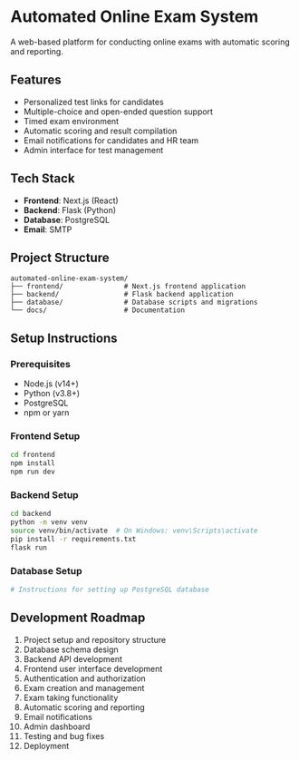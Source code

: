 # Automated Online Exam System

A web-based platform for conducting online exams with automatic scoring and reporting.

## Features

- Personalized test links for candidates
- Multiple-choice and open-ended question support
- Timed exam environment
- Automatic scoring and result compilation
- Email notifications for candidates and HR team
- Admin interface for test management

## Tech Stack

- **Frontend**: Next.js (React)
- **Backend**: Flask (Python)
- **Database**: PostgreSQL
- **Email**: SMTP

## Project Structure

```
automated-online-exam-system/
├── frontend/               # Next.js frontend application
├── backend/                # Flask backend application
├── database/               # Database scripts and migrations
└── docs/                   # Documentation
```

## Setup Instructions

### Prerequisites
- Node.js (v14+)
- Python (v3.8+)
- PostgreSQL
- npm or yarn

### Frontend Setup
```bash
cd frontend
npm install
npm run dev
```

### Backend Setup
```bash
cd backend
python -m venv venv
source venv/bin/activate  # On Windows: venv\Scripts\activate
pip install -r requirements.txt
flask run
```

### Database Setup
```bash
# Instructions for setting up PostgreSQL database
```

## Development Roadmap

1. Project setup and repository structure
2. Database schema design
3. Backend API development
4. Frontend user interface development
5. Authentication and authorization
6. Exam creation and management
7. Exam taking functionality
8. Automatic scoring and reporting
9. Email notifications
10. Admin dashboard
11. Testing and bug fixes
12. Deployment 